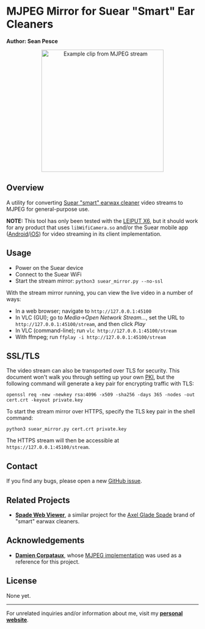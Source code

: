 # MJPEG Mirror for Suear "Smart" Ear Cleaners  
**Author: Sean Pesce**  

<p align="center">
<img align="center" title="Example clip from MJPEG stream" src="https://github.com/SeanPesce/Suear-Web-Viewer/blob/main/image/example.webp?raw=true" alt="Example clip from MJPEG stream" width="320px">
</p>  


## Overview  
A utility for converting [Suear "smart" earwax cleaner](https://play.google.com/store/apps/details?id=com.i4season.bkCamera) video streams to MJPEG for general-purpose use.  

**NOTE:** This tool has only been tested with the [LEIPUT X6](https://www.amazon.com/Ear-Wax-Removal-Remover-Android%EF%BC%88Black%EF%BC%89/dp/B09KZ8TS7L), but it should work for any product that uses `libWifiCamera.so` and/or the Suear mobile app ([Android](https://play.google.com/store/apps/details?id=com.i4season.bkCamera)/[iOS](https://apps.apple.com/us/app/suear/id1567383367)) for video streaming in its client implementation.  


## Usage  

 * Power on the Suear device  
 * Connect to the Suear WiFi  
 * Start the stream mirror: `python3 suear_mirror.py --no-ssl`  

With the stream mirror running, you can view the live video in a number of ways:  

 * In a web browser; navigate to `http://127.0.0.1:45100`  
 * In VLC (GUI); go to *Media*→*Open Network Stream...*, set the URL to `http://127.0.0.1:45100/stream`, and then click *Play*  
 * In VLC (command-line); run `vlc http://127.0.0.1:45100/stream`  
 * With ffmpeg; run `ffplay -i http://127.0.0.1:45100/stream`  


## SSL/TLS    

The video stream can also be transported over TLS for security. This document won't walk you through setting up your own [PKI](https://myhomelab.gr/linux/2019/12/13/local-ca-setup.html), but the following command will generate a key pair for encrypting traffic with TLS:  

```
openssl req -new -newkey rsa:4096 -x509 -sha256 -days 365 -nodes -out cert.crt -keyout private.key
```

To start the stream mirror over HTTPS, specify the TLS key pair in the shell command:  

```
python3 suear_mirror.py cert.crt private.key
```

The HTTPS stream will then be accessible at `https://127.0.0.1:45100/stream`.  


## Contact  
If you find any bugs, please open a new [GitHub issue](https://github.com/SeanPesce/Suear-Web-Viewer/issues/new).  


## Related Projects  
 * **[Spade Web Viewer](https://github.com/SeanPesce/Spade-Web-Viewer)**, a similar project for the [Axel Glade Spade](https://www.axelglade.com/collections/e) brand of "smart" earwax cleaners.  


## Acknowledgements  
 * **[Damien Corpataux](https://github.com/damiencorpataux)**, whose [MJPEG implementation](https://github.com/damiencorpataux/pymjpeg) was used as a reference for this project.   


## License  
None yet.


---------------------------------------------

For unrelated inquiries and/or information about me, visit my **[personal website](https://SeanPesce.github.io)**.  

